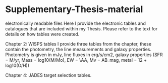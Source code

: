 # Supplementary-Thesis-material
electronically readable files 
Here I provide the electronic tables and catalogues that are included within my Thesis. Please refer to the text for details on how tables were created. 

Chapter 2: WISPS tables
I provide three tables from the chapter, these contain the photometry, the line measurements and galaxy properties. 
Photometry is given in mJy, line fluxes in erg/s/cm2, galaxy properties (SFR = M/yr, Mass = log10(M/Mo), EW = \AA, Mv = AB_mag, metal = 12 + log10(O/H))

Chapter 4: JADES target selection tables. 
